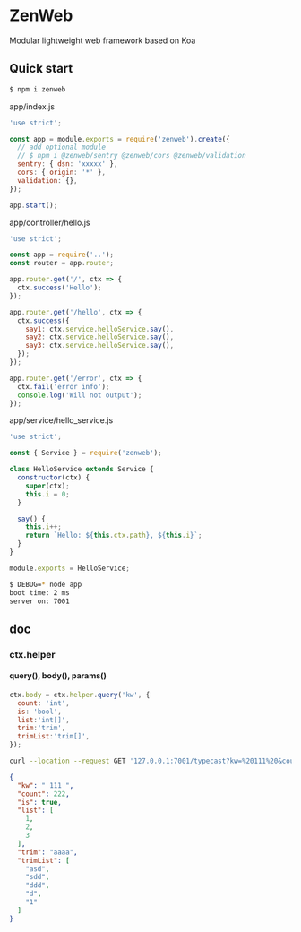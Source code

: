 # ZenWeb
Modular lightweight web framework based on Koa

## Quick start

```bash
$ npm i zenweb
```

app/index.js
```js
'use strict';

const app = module.exports = require('zenweb').create({
  // add optional module
  // $ npm i @zenweb/sentry @zenweb/cors @zenweb/validation
  sentry: { dsn: 'xxxxx' },
  cors: { origin: '*' },
  validation: {},
});

app.start();
```

app/controller/hello.js
```js
'use strict';

const app = require('..');
const router = app.router;

app.router.get('/', ctx => {
  ctx.success('Hello');
});

app.router.get('/hello', ctx => {
  ctx.success({
    say1: ctx.service.helloService.say(),
    say2: ctx.service.helloService.say(),
    say3: ctx.service.helloService.say(),
  });
});

app.router.get('/error', ctx => {
  ctx.fail('error info');
  console.log('Will not output');
});
```

app/service/hello_service.js
```js
'use strict';

const { Service } = require('zenweb');

class HelloService extends Service {
  constructor(ctx) {
    super(ctx);
    this.i = 0;
  }

  say() {
    this.i++;
    return `Hello: ${this.ctx.path}, ${this.i}`;
  }
}

module.exports = HelloService;
```

```bash
$ DEBUG=* node app
boot time: 2 ms
server on: 7001
```

## doc

### ctx.helper
#### query(), body(), params()
```js
ctx.body = ctx.helper.query('kw', {
  count: 'int',
  is: 'bool',
  list:'int[]',
  trim:'trim',
  trimList:'trim[]',
});
```
```bash
curl --location --request GET '127.0.0.1:7001/typecast?kw=%20111%20&count=222&is=y&list=1,2,3&trim=%20%20aaaa%20&trimList=asd,sdd,%20%20ddd%20,d,,1'
```
```json
{
  "kw": " 111 ",
  "count": 222,
  "is": true,
  "list": [
    1,
    2,
    3
  ],
  "trim": "aaaa",
  "trimList": [
    "asd",
    "sdd",
    "ddd",
    "d",
    "1"
  ]
}
```
